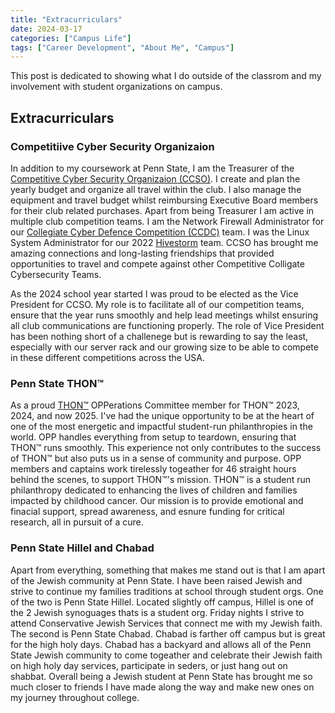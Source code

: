 ```yaml
---
title: "Extracurriculars"
date: 2024-03-17
categories: ["Campus Life"]
tags: ["Career Development", "About Me", "Campus"]
---
```


This post is dedicated to showing what I do outside of the classrom and my involvement with student organizations on campus.

## Extracurriculars

### Competitiive Cyber Security Organizaion 

In addition to my coursework at Penn State, I am the Treasurer of the [Competitive Cyber Security Organizaion (CCSO)](https://ccso/psu/edu). I create and plan the yearly budget and organize all travel within the club. I also manage the equipment and travel budget whilst reimbursing Executive Board members for their club related purchases. Apart from being Treasurer I am active in multiple club competition teams. I am the Network Firewall Administrator for our [Collegiate Cyber Defence Competition (CCDC)](https://www.nationalccdc.org/) team. I was the Linux System Administrator for our 2022 [Hivestorm](https://www.hivestorm.org/) team. CCSO has brought me amazing connections and long-lasting friendships that provided opportunities to travel and compete against other Competitive Colligate Cybersecurity Teams.

As the 2024 school year started I was proud to be elected as the Vice President for CCSO. My role is to facilitate all of our competition teams, ensure that the year runs smoothly and help lead meetings whilst ensuring all club communications are functioning properly. The role of Vice President has been nothing short of a challenege but is rewarding to say the least, especially with our server rack and our growing size to be able to compete in these different competitions across the USA.

### Penn State THON™

As a proud [THON™]("https://thon.org/") OPPerations Committee member for THON™ 2023, 2024, and now 2025. I've had the unique opportunity to be at the heart of one of the most energetic and impactful student-run philanthropies in the world. OPP handles everything from setup to teardown, ensuring that THON™ runs smoothly. This experience not only contributes to the success of THON™ but also puts us in a sense of community and purpose. OPP members and captains work tirelessly togeather for 46 straight hours behind the scenes, to support THON™'s mission. THON™ is a student run philanthropy dedicated to enhancing the lives of children and families impacted by childhood cancer. Our mission is to provide emotional and finacial support, spread awareness, and esnure funding for critical research, all in pursuit of a cure.

### Penn State Hillel and Chabad

Apart from everything, something that makes me stand out is that I am apart of the Jewish community at Penn State. I have been raised Jewish and strive to continue my families traditions at school through student orgs. One of the two is Penn State Hillel. Located slightly off campus, Hillel is one of the 2 Jewish synoguages thats is a student org. Friday nights I strive to attend Conservative Jewish Services that connect me with my Jewish faith. The second is Penn State Chabad. Chabad is farther off campus but is great for the high holy days. Chabad has a backyard and allows all of the Penn State Jewish community to come togeather and celebrate their Jewish faith on high holy day services, participate in seders, or just hang out on shabbat. Overall being a Jewish student at Penn State has brought me so much closer to friends I have made along the way and make new ones on my journey throughout college.
